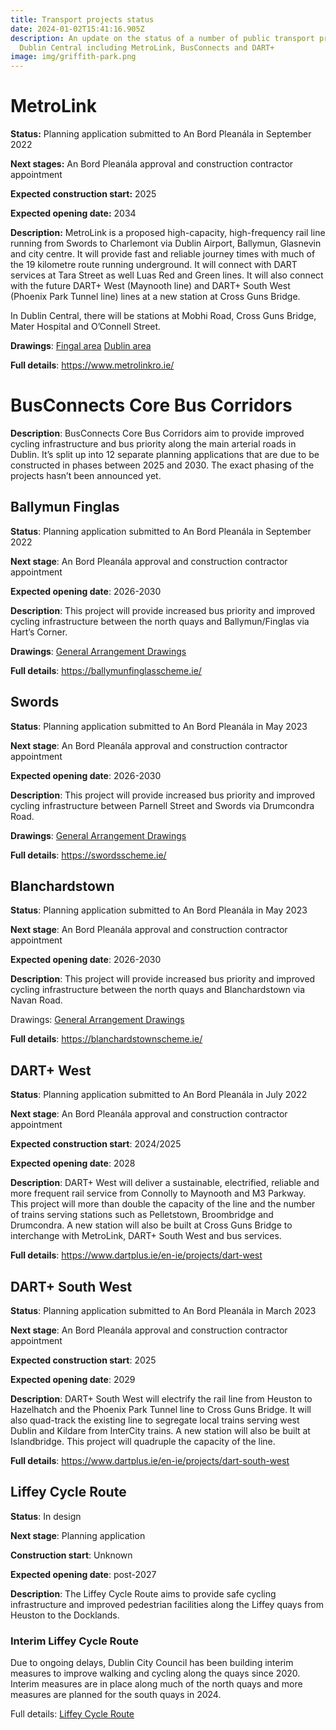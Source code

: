 ```yaml
---
title: Transport projects status
date: 2024-01-02T15:41:16.905Z
description: An update on the status of a number of public transport projects in
  Dublin Central including MetroLink, BusConnects and DART+
image: img/griffith-park.png
---
```

# MetroLink

**Status:** Planning application submitted to An Bord Pleanála in September 2022

**Next stages:** An Bord Pleanála approval and construction contractor appointment

**Expected construction start:** 2025

**Expected opening date:** 2034

**Description:** MetroLink is a proposed high-capacity, high-frequency rail line running from Swords to Charlemont via Dublin Airport, Ballymun, Glasnevin and city centre. It will provide fast and reliable journey times with much of the 19 kilometre route running underground. It will connect with DART services at Tara Street as well Luas Red and Green lines. It will also connect with the future DART+ West (Maynooth line) and DART+ South West (Phoenix Park Tunnel line) lines at a new station at Cross Guns Bridge.

In Dublin Central, there will be stations at Mobhi Road, Cross Guns Bridge, Mater Hospital and O’Connell Street.

**Drawings**: [Fingal area](https://downloads.metrolink.ie/documentsro/Alignment%20Details%20Book%201%20of%202%20Fingal%20County%20Council.pdf) [Dublin area](https://downloads.metrolink.ie/documentsro/Alignment%20Details%20Book%202%20of%202%20Dublin%20City%20Council.pdf)

**Full details**: https://www.metrolinkro.ie/

# BusConnects Core Bus Corridors

**Description**: BusConnects Core Bus Corridors aim to provide improved cycling infrastructure and bus priority along the main arterial roads in Dublin. It’s split up into 12 separate planning applications that are due to be constructed in phases between 2025 and 2030. The exact phasing of the projects hasn’t been announced yet.

## Ballymun Finglas

**Status**: Planning application submitted to An Bord Pleanála in September 2022

**Next stage**: An Bord Pleanála approval and construction contractor appointment

**Expected opening date**: 2026-2030

**Description**: This project will provide increased bus priority and improved cycling infrastructure between the north quays and Ballymun/Finglas via Hart’s Corner.

**Drawings**: [General Arrangement Drawings](https://ballymunfinglasscheme.ie/wp-content/uploads/sites/3/2022/09/03.-General-Arrangement-Drawings.pdf) 

**Full details**: <https://ballymunfinglasscheme.ie/>

## Swords

**Status**: Planning application submitted to An Bord Pleanála in May 2023

**Next stage**:  An Bord Pleanála approval and construction contractor appointment

**Expected opening date**: 2026-2030

**Description**: This project will provide increased bus priority and improved cycling infrastructure between Parnell Street and Swords via Drumcondra Road.

**Drawings**: [General Arrangement Drawings](https://swordsscheme.ie/wp-content/uploads/sites/5/2023/05/Volume-1-General-Arrangement-Drawings.pdf) 

**Full details**: <https://swordsscheme.ie/>

## Blanchardstown

**Status**: Planning application submitted to An Bord Pleanála in May 2023

**Next stage**:  An Bord Pleanála approval and construction contractor appointment

**Expected opening date**: 2026-2030

**Description**: This project will provide increased bus priority and improved cycling infrastructure between the north quays and Blanchardstown via Navan Road.

Drawings: [General Arrangement Drawings ](https://blanchardstownscheme.ie/wp-content/uploads/sites/6/2022/06/Volume-1-General-Arrangement-Drawings-1.pdf)

**Full details**: <https://blanchardstownscheme.ie/>

## DART+ West

**Status**: Planning application submitted to An Bord Pleanála in July 2022

**Next stage**:  An Bord Pleanála approval and construction contractor appointment

**Expected construction start**: 2024/2025

**Expected opening date**: 2028

**Description**: DART+ West will deliver a sustainable, electrified, reliable and more frequent rail service from Connolly to Maynooth and M3 Parkway. This project will more than double the capacity of the line and the number of trains serving stations such as Pelletstown, Broombridge and Drumcondra. A new station will also be built at Cross Guns Bridge to interchange with MetroLink, DART+ South West and bus services.

**Full details**: <https://www.dartplus.ie/en-ie/projects/dart-west>

## DART+ South West

**Status**: Planning application submitted to An Bord Pleanála in March 2023

**Next stage**:  An Bord Pleanála approval and construction contractor appointment

**Expected construction start**: 2025

**Expected opening date**: 2029

**Description**: DART+ South West will electrify the rail line from Heuston to Hazelhatch and the Phoenix Park Tunnel line to Cross Guns Bridge. It will also quad-track the existing line to segregate local trains serving west Dublin and Kildare from InterCity trains. A new station will also be built at Islandbridge. This project will quadruple the capacity of the line.

**Full details**: <https://www.dartplus.ie/en-ie/projects/dart-south-west>

## Liffey Cycle Route

**Status**: In design

**Next stage**: Planning application

**Construction start**: Unknown

**Expected opening date**: post-2027

**Description**: The Liffey Cycle Route aims to provide safe cycling infrastructure and improved pedestrian facilities along the Liffey quays from Heuston to the Docklands.

### Interim Liffey Cycle Route

Due to ongoing delays, Dublin City Council has been building interim measures to improve walking and cycling along the quays since 2020. Interim measures are in place along much of the north quays and more measures are planned for the south quays in 2024.

Full details: [Liffey Cycle Route](https://www.dublincity.ie/residential/transportation/active-travel/projects/liffey-cycle-route)